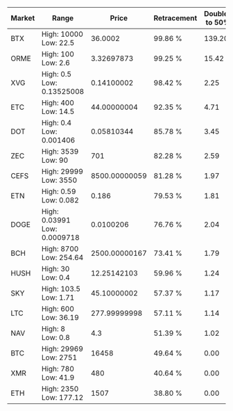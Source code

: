 | Market | Range | Price| Retracement | Doubles to 50% |
| --- | --- | --- | --- | --- |
| BTX | High: 10000<br />Low: 22.5 | 36.0002 | 99.86 % | 139.20 |
| ORME | High: 100<br />Low: 2.6 | 3.32697873 | 99.25 % | 15.42 |
| XVG | High: 0.5<br />Low: 0.13525008 | 0.14100002 | 98.42 % | 2.25 |
| ETC | High: 400<br />Low: 14.5 | 44.00000004 | 92.35 % | 4.71 |
| DOT | High: 0.4<br />Low: 0.001406 | 0.05810344 | 85.78 % | 3.45 |
| ZEC | High: 3539<br />Low: 90 | 701 | 82.28 % | 2.59 |
| CEFS | High: 29999<br />Low: 3550 | 8500.00000059 | 81.28 % | 1.97 |
| ETN | High: 0.59<br />Low: 0.082 | 0.186 | 79.53 % | 1.81 |
| DOGE | High: 0.03991<br />Low: 0.0009718 | 0.0100206 | 76.76 % | 2.04 |
| BCH | High: 8700<br />Low: 254.64 | 2500.00000167 | 73.41 % | 1.79 |
| HUSH | High: 30<br />Low: 0.4 | 12.25142103 | 59.96 % | 1.24 |
| SKY | High: 103.5<br />Low: 1.71 | 45.10000002 | 57.37 % | 1.17 |
| LTC | High: 600<br />Low: 36.19 | 277.99999998 | 57.11 % | 1.14 |
| NAV | High: 8<br />Low: 0.8 | 4.3 | 51.39 % | 1.02 |
| BTC | High: 29969<br />Low: 2751 | 16458 | 49.64 % | 0.00 |
| XMR | High: 780<br />Low: 41.9 | 480 | 40.64 % | 0.00 |
| ETH | High: 2350<br />Low: 177.12 | 1507 | 38.80 % | 0.00 |
